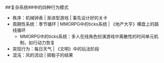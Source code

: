 ##复杂系统##中的四种行为模式
- 秩序：机械钟表 | 渐进型游戏 | 事先设计好的关卡
- 周期性系统：季节循环 | MMORPG中的ticks系统 | 《地产大亨》横盘上的路线循环
    - MMORPG中的ticks系统：多人在线角色扮演游戏中离散性的时间单元机制，如行动力恢复
- 突现行为：每日天气 | 《文明》中的玩法阶段
- 混沌：风的流动 | 掷骰子的结果


